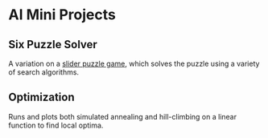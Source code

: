 # AI Mini Projects

## Six Puzzle Solver
A variation on a [slider puzzle game](https://en.wikipedia.org/wiki/15_puzzle), which solves the puzzle using a variety of search algorithms.

## Optimization
Runs and plots both simulated annealing and hill-climbing on a linear function to find local optima.
